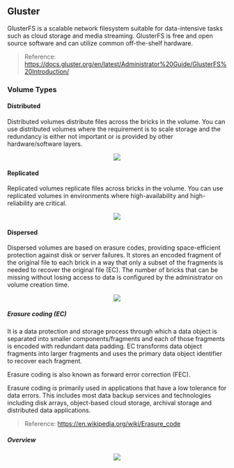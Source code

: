 ## Gluster

GlusterFS is a scalable network filesystem suitable for data-intensive tasks such as cloud storage and media streaming. GlusterFS is free and open source software and can utilize common off-the-shelf hardware.
> Reference: https://docs.gluster.org/en/latest/Administrator%20Guide/GlusterFS%20Introduction/

### Volume Types

#### Distributed

Distributed volumes distribute files across the bricks in the volume. You can use distributed volumes where the requirement is to scale storage and the redundancy is either not important or is provided by other hardware/software layers.

<p align="center">
  <img src="images/glster-distributed.png">
</p>

#### Replicated

Replicated volumes replicate files across bricks in the volume. You can use replicated volumes in environments where high-availability and high-reliability are critical.

<p align="center">
  <img src="images/glster-replicated.png">
</p>

#### Dispersed

Dispersed volumes are based on erasure codes, providing space-efficient protection against disk or server failures. It stores an encoded fragment of the original file to each brick in a way that only a subset of the fragments is needed to recover the original file (EC). The number of bricks that can be missing without losing access to data is configured by the administrator on volume creation time.

<p align="center">
  <img src="images/glster-dispersed.png">
</p>

##### Erasure coding (EC)

It is a data protection and storage process through which a data object is separated into smaller components/fragments and each of those fragments is encoded with redundant data padding. EC transforms data object fragments into larger fragments and uses the primary data object identifier to recover each fragment.

Erasure coding is also known as forward error correction (FEC).

Erasure coding is primarily used in applications that have a low tolerance for data errors. This includes most data backup services and technologies including disk arrays, object-based cloud storage, archival storage and distributed data applications.

> Reference: https://en.wikipedia.org/wiki/Erasure_code

##### Overview

<p align="center">
  <img src="images/glster-ec.png">
</p>

